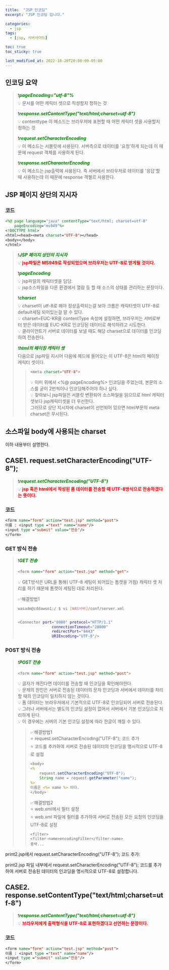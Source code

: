 ```yaml
---
title:  "JSP 인코딩"
excerpt: "JSP 인코딩 입니다."

categories:
  - jsp
tags:
  - [jsp, 서버사이드]

toc: true
toc_sticky: true

last_modified_at: 2022-10-20T20:00:00-05:00
---
```


## 인코딩 요약
> ❗<span style='color:green'><b><I>pageEncoding="utf-8"%</I></b></span>  
> 💡 문서를 어떤 캐릭터 셋으로 작성할지 정하는 것  
>   
> ❗<span style='color:green'><b><I>response.setContentType("text/html;charset=utf-8")</I></b></span>  
> 💡 contenttype 이 메소드는 브라우저에 표현할 때 어떤 캐릭터 셋을 사용할지 정하는 것  
>   
> ❗<span style='color:green'><b><I>request.setCharacterEncoding</I></b></span>  
> 💡 이 메소드는 서블릿에 사용된다. 서버측으로 데이터를 '요청'하게 되는데 이 때문에 request 객체를 사용하게 된다.  
>   
> ❗<span style='color:green'><b><I>response.setCharacterEncoding</I></b></span>    
> 💡 이 메소드는 jsp출력에 사용된다. 즉 서버에서 브라우저로 데이터를 '응답'할 때 사용하는데 이 때문에 response 객첼르 사용한다.  



 
## JSP 페이지 상단의 지시자
### 코드
```jsp
<%@ page language="java" contentType="text/html; charset=utf-8"
    pageEncoding="ms949"%>
<!DOCTYPE html>
<html><head><meta charset="UTF-8"></head>
<body></body>
</html>

```

> ❗<span style='color:green'><b><I>JSP 페이지 상단의 지시자</I></b></span>    
> 💡 <span style='color:red'><b>jsp파일은 MS949로 작성되었으며 브라우저는 UTF-8로 받게될 것이다.</b></span>  
>  
> ❗<span style='color:green'><b><I>pageEncoding</I></b></span>    
> 💡 jsp파일의 캐릭터셋을 담당.  
> 💡 jsp소스파일을 다른 환경에서 열람 등 할 때 소스의 상태를 관리하는 문장이다.   
>  
> ❗<span style='color:green'><b><I>charset</I></b></span>    
> 💡 charset이 utf-8로 해야 정상출력되는걸 보아 크롬은 캐릭터셋이 UTF-8로 default세팅 되어있는걸 알 수 있다.   
> 💡 charset=EUC-KR을 contentType 속성에 설정하면, 브라우저는 서버로부터 받은 데이터를 EUC-KR로 인코딩된 데이터로 해석하려고 시도한다.    
> 💡 클라이언트가 서버로 데이터를 보낼 때도 해당 charset으로 데이터를 인코딩하여 전송한다.  
>   
> ❗<span style='color:green'><b><I>html의 페이징 캐릭터 셋</I></b></span>    
>  다음으로 jsp파일 지시어 다음에 헤드에 들어오는 이 UTF-8은 html의 페이징 캐릭터 셋이다.
> >     
> > ```jsp
> > <meta charset="UTF-8">
> > ```
> >   
> > 💡 이미 위에서 <%@ pageEncoding%> 인코딩을 주었는데, 본문의 소스를 굳이 2번씩이나 인코딩해주어야 하나 싶다.  
> > 💡 찾아보니 jsp파일은 서블릿 변환되어 소스파일을 읽으므로 html 캐릭터셋보다 jsp캐릭터셋을 더 우선한다.  
> > 그러므로 상단 지시자에 charset이 선언되어 있으면 html부문의 meta charset은 무시된다.  


## 소스파일 body에 사용되는 charset
이하 내용부터 설명한다.



## CASE1. request.setCharacterEncoding("UTF-8");
> ❗<span style='color:green'><b><I>request.setCharacterEncoding("UTF-8")</I></b></span>    
> 💡 <span style='color:red'><b>jsp 혹은 html에서 작성된 폼 데이터를 전송할 때 UTF-8방식으로 전송하겠다는 뜻이다.</b></span>

### 코드
```jsp
<form name="form" action="test.jsp" method="post">
이름 : <input type ="text" name="name"/>
<input type ="submit" value="전송"/>
</form>

```


### GET 방식 전송
> ❗<span style='color:green'><b><I>GET 전송</I></b></span>    
>   
>  ```jsp
>  <form name="form" action="test.jsp" method="get">
>  ```
>  
> 💡 GET방식은 URL을 통해( UTF-8 세팅이 되어있는 톰캣을 거침) 캐릭터 셋 처리를 하기 때문에 톰캣이 세팅된 대로 처리된다.   
>   
> ✅해결방법1  
> ```bash
> wasadm@cddawso1:/ $ vi [WAS서버]/conf/server.xml 
> 
> 
> <Connector port="8080" protocol="HTTP/1.1"
>                connectionTimeout="20000"
>                redirectPort="8443" 
>                URIEncoding="UTF-8"/>
> ```
> 

### POST 방식 전송
> ❗<span style='color:green'><b><I>POST 전송</I></b></span>    
>   
>  ```jsp
>  <form name="form" action="test.jsp" method="post">
>  ```
>  
> 💡 글자가 깨진다면 데이터를 전송할 때 인코딩을 확인해야한다.   
> 💡 문제의 원인은 서버로 전송된 데이터의 문자 인코딩과 서버에서 데이터를 처리할 때의 인코딩이 일치하지 않는 것이다.   
> 💡 폼 데이터는 브라우저에서 기본적으로 UTF-8로 인코딩되어 서버로 전송된다.   
> 💡 그러나 서버에서는 별도의 인코딩 설정이 없어서 서버에서 기본 인코딩으로 처리하게 된다.   
> 💡 이 경우에는 서버의 기본 인코딩 설정에 따라 한글이 깨질 수 있다.    
> >  
> > ✅해결방법1  
> >  ⭐ request.setCharacterEncoding("UTF-8"); 코드 추가  
> >  ⭐ 코드를 추가하여 서버로 전송된 데이터의 인코딩을 명시적으로 UTF-8로 설정
> > 
> > ```jsp 
> > <body>
> > <%
> >     request.setCharacterEncoding("UTF-8");
> >     String name = request.getParameter("name");
> > %>
> > 이름은 <%= name %> 이다.
> > </body>
> > ```
> >    
> > ✅해결방법2  
> >  ⭐ web.xml에서 필터 설정  
> >  ⭐ web.xml 파일에 필터를 추가하여 서버로 전송된 모든 요청의 인코딩을 UTF-8로 설정
> >  
> > ```
> > <filter>
> > <filter-name>encodingFilter</filter-name>
> > 중략...
> > ```
print2.jsp에서 request.setCharacterEncoding("UTF-8"); 코드 추가:

print2.jsp 파일 내부에서 request.setCharacterEncoding("UTF-8"); 코드를 추가하여 서버로 전송된 데이터의 인코딩을 명시적으로 UTF-8로 설정합니다.


## CASE2. response.setContentType("text/html;charset=utf-8")
> ❗<span style='color:green'><b><I>response.setContentType("text/html;charset=utf-8")</I></b></span>    
> 💡 <span style='color:red'><b>브라우저에게 출력형식을 UTF-8로 표현하겠다고 선언하는 문장이다.</b></span>

### 코드
```jsp
<form name="form" action="test.jsp" method="post">
이름 : <input type ="text" name="name"/>
<input type ="submit" value="전송"/>
</form>

```



 





 




